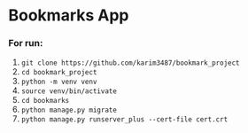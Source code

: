 # Bookmarks App
### For run:
1. `git clone https://github.com/karim3487/bookmark_project`
2. `cd bookmark_project`
3. `python -m venv venv`
4. `source venv/bin/activate`
5. `cd bookmarks`
6. `python manage.py migrate`
7. `python manage.py runserver_plus --cert-file cert.crt`
